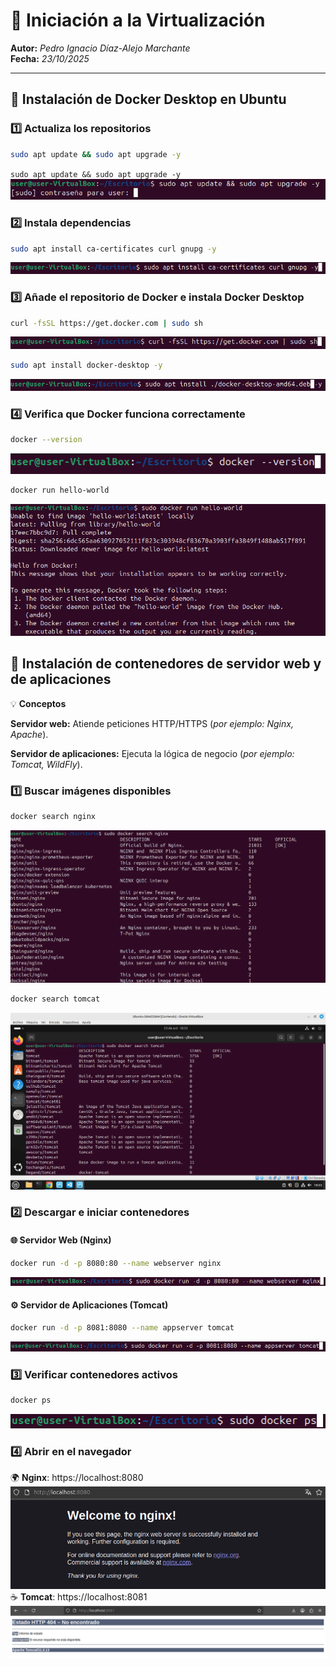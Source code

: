 # 🧠 Iniciación a la Virtualización  

**Autor:** *Pedro Ignacio Díaz-Alejo Marchante*  
**Fecha:** *23/10/2025*  

---

## 🚀 Instalación de Docker Desktop en Ubuntu  

### 1️⃣ Actualiza los repositorios  
```bash
sudo apt update && sudo apt upgrade -y
```
``sudo apt update && sudo apt upgrade -y``
   ![](https://github.com/Pparker111/Portfolio-DAW/blob/main/Ejercicios/UD02/imagenes/2.png)  

### 2️⃣ Instala dependencias
```bash
sudo apt install ca-certificates curl gnupg -y
```
   ![](https://github.com/Pparker111/Portfolio-DAW/blob/main/Ejercicios/UD02/imagenes/3.png)  

### 3️⃣ Añade el repositorio de Docker e instala Docker Desktop
```bash
curl -fsSL https://get.docker.com | sudo sh
```
   ![](https://github.com/Pparker111/Portfolio-DAW/blob/main/Ejercicios/UD02/imagenes/4.png)  
```bash
sudo apt install docker-desktop -y
```
   ![](https://github.com/Pparker111/Portfolio-DAW/blob/main/Ejercicios/UD02/imagenes/5.png)  

### 4️⃣ Verifica que Docker funciona correctamente
```bash
docker --version  
```
   ![](https://github.com/Pparker111/Portfolio-DAW/blob/main/Ejercicios/UD02/imagenes/6.png)  
```bash
docker run hello-world
```
   ![](https://github.com/Pparker111/Portfolio-DAW/blob/main/Ejercicios/UD02/imagenes/7.png)  

## 🧱 Instalación de contenedores de servidor web y de aplicaciones
💡 **Conceptos**

**Servidor web:** Atiende peticiones HTTP/HTTPS (*por ejemplo: Nginx, Apache*).

**Servidor de aplicaciones:** Ejecuta la lógica de negocio (*por ejemplo: Tomcat, WildFly*).

### 1️⃣ Buscar imágenes disponibles
```bash
docker search nginx
```
   ![](https://github.com/Pparker111/Portfolio-DAW/blob/main/Ejercicios/UD02/imagenes/8.png)  
```bash
docker search tomcat
```
   ![](https://github.com/Pparker111/Portfolio-DAW/blob/main/Ejercicios/UD02/imagenes/9.png)  

### 2️⃣ Descargar e iniciar contenedores
#### 🌐 Servidor Web (Nginx)
```bash
docker run -d -p 8080:80 --name webserver nginx
```
   ![](https://github.com/Pparker111/Portfolio-DAW/blob/main/Ejercicios/UD02/imagenes/10.png)  
   
#### ⚙️ Servidor de Aplicaciones (Tomcat)
```bash
docker run -d -p 8081:8080 --name appserver tomcat
```
   ![](https://github.com/Pparker111/Portfolio-DAW/blob/main/Ejercicios/UD02/imagenes/11.png)  

### 3️⃣ Verificar contenedores activos
```bash
docker ps
```
   ![](https://github.com/Pparker111/Portfolio-DAW/blob/main/Ejercicios/UD02/imagenes/12.png)  

### 4️⃣ Abrir en el navegador
🌍 **Nginx**: https://localhost:8080  
   ![](https://github.com/Pparker111/Portfolio-DAW/blob/main/Ejercicios/UD02/imagenes/13.png)  
☕ **Tomcat**: https://localhost:8081  
   ![](https://github.com/Pparker111/Portfolio-DAW/blob/main/Ejercicios/UD02/imagenes/14.png)
